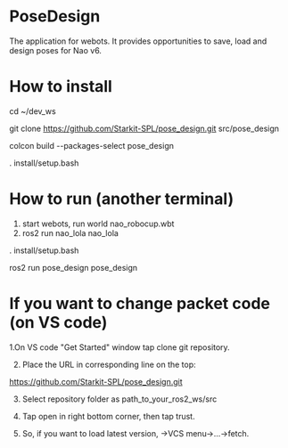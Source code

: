 # PoseDesign
The application for webots. It provides opportunities to save, load and design poses for Nao v6.

# How to install
cd ~/dev_ws

git clone https://github.com/Starkit-SPL/pose_design.git src/pose_design

colcon build --packages-select pose_design

. install/setup.bash

# How to run (another terminal)

1. start webots, run world nao_robocup.wbt
2. ros2 run nao_lola nao_lola

. install/setup.bash

ros2 run pose_design pose_design

# If you want to change packet code (on VS code)

1.On VS code "Get Started" window tap clone git repository.

2. Place the URL in corresponding line on the top:

https://github.com/Starkit-SPL/pose_design.git

3. Select repository folder as path_to_your_ros2_ws/src

4. Tap open in right bottom corner, then tap trust.

5. So, if you want to load latest version, ->VCS menu->...->fetch.
